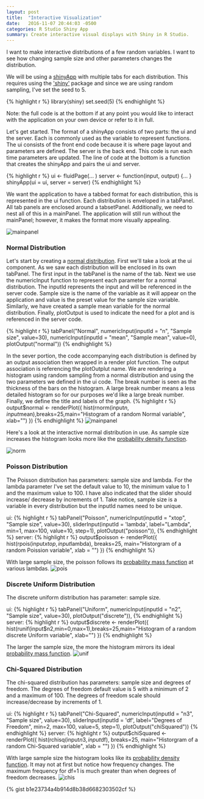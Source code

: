 ```yaml
---
layout: post
title:  "Interactive Visualization"
date:   2016-11-07 20:44:03 -0500
categories: R Studio Shiny App 
summary: Create interactive visual displays with Shiny in R Studio. 
---
```

I want to make interactive distributions of a few random variables. I want to see how changing sample size and other parameters changes the distribution. 

We will be using a [shinyApp](https://shiny.rstudio.com/reference/shiny/latest/shinyApp.html) with multiple tabs for each distribution. This requires using the ['shiny'](https://cran.r-project.org/web/packages/shiny/index.html) package and since we are using random sampling, I've set the seed to 5. 

{% highlight r %}
library(shiny)
set.seed(5)
{% endhighlight %}

Note: the full code is at the bottom if at any point you would like to interact with the application on your own device or refer to it in full.

Let's get started.
The format of a shinyApp consists of two parts: the ui and the server. Each is commonly used as the variable to represent functions. The ui consists of the front end code because it is where page layout and parameters are defined. The server is the back end. This code is run each time parameters are updated.  The line of code at the bottom is a function that creates the shinyApp and pairs the ui and server.

{% highlight r %}
ui <- fluidPage(...
)
server <- function(input, output) {...
}
shinyApp(ui = ui, server = server) 
{% endhighlight %}

We want the application to have a tabbed format for each distribution, this is represented in the ui function. Each distribution is enveloped in a tabPanel. All tab panels are enclosed around a tabsetPanel. Additionally, we need to nest all of this in a mainPanel. The application will still run without the mainPanel; however, it makes the format more visually appealing.

![mainpanel](/assets/shinyD/1.png)

### Normal Distribution 
Let's start by creating a [normal distribution](https://en.wikipedia.org/wiki/Normal_distribution). First we'll take a look at the ui component. As we saw each distribution will be enclosed in its own tabPanel. The first input in the tabPanel is the name of the tab. Next we use the numericInput function to represent each parameter for a normal distribution. The inputId represents the input and will be referenced in the server code. Sample size is the name of the variable as it will appear on the application and value is the preset value for the sample size variable. Similarly, we have created a sample mean variable for the normal distribution. Finally, plotOutput is used to indicate the need for a plot and is referenced in the server code. 

{% highlight r %}
      tabPanel("Normal", numericInput(inputId = "n", "Sample size", value=30),
               numericInput(inputId = "mean", "Sample mean", value=0),
               plotOutput("normal"))
{% endhighlight %}

In the sever portion, the code accompanying each distribution is defined by an output association then wrapped in a render plot function. The output association is referencing the plotOutplut name. We are rendering a histogram using random sampling from a normal distribution and using the two parameters we defined in the ui code. The break number is seen as the thickness of the bars on the histogram. A large break number means a less detailed histogram so for our purposes we'd like a large break number. Finally, we define the title and labels of the graph.
{% highlight r %}
  output$normal <- renderPlot({
    hist(rnorm(input$n,input$mean),breaks=25,main="Histogram of a random Normal variable", xlab="")
  })
{% endhighlight %}
![mainpanel](/assets/shinyD/2.png)

Here's a look at the interactive normal distribution in use. As sample size increases the histogram looks more like the [probability density function](https://en.wikipedia.org/wiki/Normal_distribution). 

![norm](/assets/shinyD/norm1.gif)

### Poisson Distribution
The Poisson distribution has parameters: sample size and lambda. For the lambda parameter I've set the default value to 10, the minimum value to 1 and the maximum value to 100. I have also indicated that the slider should increase/ decrease by increments of 1. Take notice, sample size is a variable in every distribution but the inputId names need to be unique. 

ui:
{% highlight r %}
      tabPanel("Poisson", numericInput(inputId = "xtop", "Sample size", value=30),
               sliderInput(inputId = 'lambda', label="Lambda", min=1, max=100, value=10, step=1),
               plotOutput("poisson")),
{% endhighlight %}
server:
{% highlight r %}
  output$poisson <- renderPlot({
    hist(rpois(input$xtop,input$lambda), breaks=25, main="Historgram of a random Poission variable", xlab = "")
  })
{% endhighlight %}


With large sample size, the poisson follows its [probability mass function](https://en.wikipedia.org/wiki/Poisson_distribution) at various lambdas. 
![pois](/assets/shinyD/pois1.gif)

### Discrete Uniform Distribution
The discrete uniform distribution has parameter: sample size. 

ui:
{% highlight r %}
      tabPanel("Uniform", numericInput(inputId = "n2", "Sample size", value=30),
               plotOutput("discrete")),
{% endhighlight %}
server:
{% highlight r %}
  output$discrete <- renderPlot({
    hist(runif(input$n2,min=0,max=1),breaks=25,main="Histogram of a random discrete Uniform variable", xlab="")
  })
{% endhighlight %}

The larger the sample size, the more the histogram mirrors its ideal [probability mass function](https://en.wikipedia.org/wiki/Discrete_uniform_distribution). 
![unif](/assets/shinyD/unif1.gif)

### Chi-Squared Distribution
The chi-squared distribution has parameters: sample size and degrees of freedom. The degrees of freedom default value is 5 with a minimum of 2 and a maximum of 100. The degrees of freedom scale should increase/decrease by increments of 1. 

ui:
{% highlight r %}
      tabPanel("Chi-Squared", numericInput(inputId = "n3", "Sample size", value=30),
               sliderInput(inputId = 'df', label="Degrees of Freedom", min=2, max=100, value=5, step=1),
               plotOutput("chiSquared"))
{% endhighlight %}
server:
{% highlight r %}
  output$chiSquared <- renderPlot({
    hist(rchisq(input$n3,input$df), breaks=25, main="Historgram of a random Chi-Squared variable", xlab = "")
  })
{% endhighlight %}

With large sample size the histogram looks like its [probability density function](https://en.wikipedia.org/wiki/Chi-squared_distribution). It may not at first but notice how frequency changes. The maximum frequency for df=1 is much greater than when degrees of freedom decreases. 
![chis](/assets/shinyD/chis1.gif)


{% gist b1e23734a4b914d8b38d6682303502cf %}
